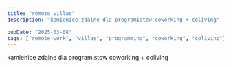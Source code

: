 ```yaml
---
title: "remote villas"
description: "kamienice zdalne dla programistow coworking + coliving"

pubDate: "2025-03-08"
tags: ["remote-work", "villas", "programming", "coworking", "coliving"]
---
```


kamienice zdalne dla programistow
coworking + coliving
